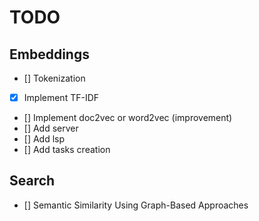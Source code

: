 # TODO
## Embeddings
- [] Tokenization
- [X] Implement TF-IDF
- [] Implement doc2vec or word2vec (improvement)
- [] Add server
- [] Add lsp
- [] Add tasks creation

## Search
- [] Semantic Similarity Using Graph-Based Approaches
